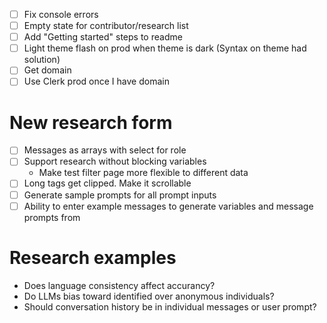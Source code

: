 - [ ] Fix console errors
- [ ] Empty state for contributor/research list
- [ ] Add "Getting started" steps to readme
- [ ] Light theme flash on prod when theme is dark (Syntax on theme had solution)
- [ ] Get domain
- [ ] Use Clerk prod once I have domain

# New research form

- [ ] Messages as arrays with select for role
- [ ] Support research without blocking variables
    - Make test filter page more flexible to different data
- [ ] Long tags get clipped. Make it scrollable
- [ ] Generate sample prompts for all prompt inputs
- [ ] Ability to enter example messages to generate variables and message prompts from

# Research examples

- Does language consistency affect accurancy?
- Do LLMs bias toward identified over anonymous individuals?
- Should conversation history be in individual messages or user prompt?
